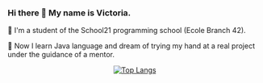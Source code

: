 


### Hi there 👋 My name is Victoria. 

🌱 I'm a student of the School21 programming school (Ecole Branch 42). 

🔭 Now I learn Java language and dream of trying my hand at a real project under the guidance of a mentor.

<p align="center"> 
<div align="center">
    
[![Top Langs](https://github-readme-stats.vercel.app/api/top-langs/?username=nasoviva&layout&hide=Objective-c)](https://github.com/nasoviva/github-readme-stats)
